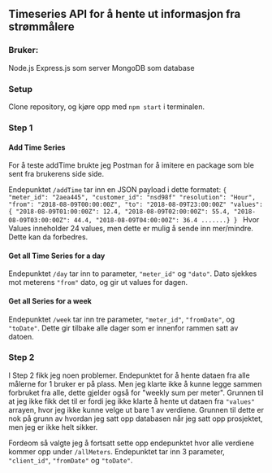
## Timeseries API for å hente ut informasjon fra strømmålere

### Bruker:
Node.js 
Express.js som server
MongoDB som database
### Setup
Clone repository, og kjøre opp med `npm start` i terminalen.

### Step 1
#### Add Time Series
For å teste addTime brukte jeg Postman for å imitere en package som ble sent fra brukerens side side. 

Endepunktet `/addTime` tar inn en JSON payload i dette formatet:
    `{
    "meter_id": "2aea445",
    "customer_id": "nsd98f"
    "resolution": "Hour",
    "from": "2018-08-09T00:00:00Z",
    "to": "2018-08-09T23:00:00Z"
    "values": { "2018-08-09T01:00:00Z": 12.4, "2018-08-09T02:00:00Z": 55.4, "2018-08-09T03:00:00Z": 44.4, "2018-08-09T04:00:00Z": 36.4 .......}
} `
Hvor Values inneholder 24 values, men dette er mulig å sende inn mer/mindre. Dette kan da forbedres.

#### Get all Time Series for a day
Endepunktet `/day` tar inn to parameter,
`"meter_id"` og `"dato"`.
Dato sjekkes mot meterens `"from"` dato, og gir ut values for dagen.

#### Get all Series for a week
Endepunktet `/week` tar inn tre parameter,
`"meter_id"`, `"fromDate"`, og `"toDate"`.
Dette gir tilbake alle dager som er innenfor rammen satt av datoen.

### Step 2
I Step 2 fikk jeg noen problemer. Endepunktet for å hente dataen fra alle målerne for 1 bruker er på plass. Men jeg klarte ikke å kunne legge sammen forbruket fra alle, dette gjelder også for "weekly sum per meter". 
Grunnen til at jeg ikke fikk det til er fordi jeg ikke klarte å hente ut dataen fra `"values"` arrayen, hvor jeg ikke kunne velge ut bare 1 av verdiene.
Grunnen til dette er nok på grunn av hvordan jeg satt opp databasen når jeg satt opp prosjektet, men jeg er ikke helt sikker. 

Fordeom så valgte jeg å fortsatt sette opp endepunktet hvor alle verdiene kommer opp under `/allMeters`.
Endepunktet tar inn 3 parameter, `"client_id"`, `"fromDate"` og  `"toDate"`.



